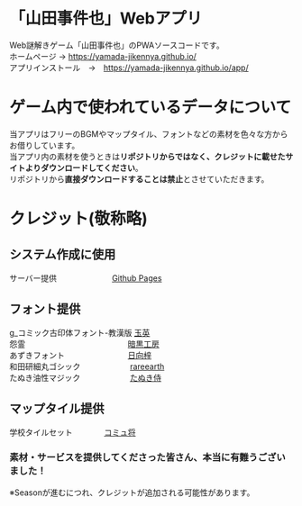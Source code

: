 # 「山田事件也」Webアプリ
Web謎解きゲーム「山田事件也」のPWAソースコードです。  
ホームページ → https://yamada-jikennya.github.io/  
アプリインストール　→　https://yamada-jikennya.github.io/app/  

# ゲーム内で使われているデータについて
当アプリはフリーのBGMやマップタイル、フォントなどの素材を色々な方からお借りしています。  
当アプリ内の素材を使うときは**リポジトリからではなく、クレジットに載せたサイトよりダウンロードしてください**。  
リポジトリから**直接ダウンロードすることは禁止**とさせていただきます。

# クレジット(敬称略)
## システム作成に使用
サーバー提供&emsp;&emsp;&emsp;&emsp;&emsp;&emsp;&emsp;[Github Pages](https://docs.github.com/ja/pages/getting-started-with-github-pages/about-github-pages)
## フォント提供
g_コミック古印体フォント-教漢版       [玉英](https://material.animehack.jp/font_gcomickoin.html)  
怨霊&emsp;&emsp;&emsp;&emsp;&emsp;&emsp;&emsp;&emsp;&emsp;&emsp;&emsp;&emsp;&emsp;[暗黒工房](http://www.ankokukoubou.com/font/onryou.htm)  
あずきフォント&emsp;&emsp;&emsp;&emsp;&emsp;&emsp;&emsp;&emsp;[日向梓](http://azukifont.com/font/azuki.html)  
和田研細丸ゴシック &emsp;&emsp;&emsp;&emsp;&emsp;&emsp;[rareearth](https://ja.osdn.net/projects/jis2004/)  
たぬき油性マジック &emsp;&emsp;&emsp;&emsp;&emsp;&emsp;[たぬき侍](https://tanukifont.com/tanuki-permanent-marker/)  
## マップタイル提供
学校タイルセット&emsp;&emsp;&emsp;&emsp;[コミュ将](https://tm.lucky-duet.com/viewtopic.php?t=2045)
### 素材・サービスを提供してくださった皆さん、本当に有難うございました！
※Seasonが進むにつれ、クレジットが追加される可能性があります。
